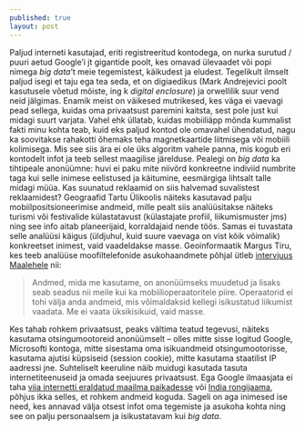 ```yaml
---
published: true
layout: post
---
```




Paljud interneti kasutajad, eriti registreeritud kontodega, on nurka surutud / puuri aetud Google’i jt gigantide poolt, kes omavad ülevaadet või popi nimega _big data_’t meie tegemistest, käikudest ja eludest. Tegelikult ilmselt paljud isegi et taju ega tea seda, et on digiaedikus (Mark Andrejevici poolt kasutusele võetud mõiste, ing k _digital enclosure_) ja orwellilik suur vend neid jälgimas. Enamik meist on väikesed mutrikesed, kes väga ei vaevagi pead sellega, kuidas oma  privaatsust paremini kaitsta, sest pole just kui midagi suurt varjata. Vahel ehk üllatab, kuidas mobiiliäpp mõnda kummalist fakti minu kohta teab, kuid eks paljud kontod ole omavahel ühendatud, nagu ka soovitakse rahakotti õhemaks teha magnetkaartide liitmisega või mobiili kolimisega. Mis see siis ära ei ole üks algoritm vahele panna, mis kogub eri kontodelt infot ja teeb sellest maagilise järelduse. Pealegi on _big data_ ka tihtipeale anonüümne: huvi ei paku mite niivõrd konkreetne indiviid numbrite taga kui selle inimese eelistused ja käitumine, eesmärgiga lihtsalt talle midagi müüa. Kas suunatud reklaamid on siis halvemad suvalistest reklaamidest? Geograafid Tartu Ülikoolis näiteks kasutavad palju mobiilpositsioneerimise andmeid, mille pealt siis analüüsitakse näiteks turismi või festivalide külastatavust (külastajate profiil, liikumismuster jms) ning see info aitab planeerijaid, korraldajaid nende töös. Samas ei tuvastata selle analüüsi käigus (üldjuhul, kuid suure vaevaga on vist kõik võimalik) konkreetset inimest, vaid vaadeldakse masse. Geoinformaatik Margus Tiru, kes teeb analüüse moofiltelefonide asukohaandmete põhjal ütleb [intervjuus Maalehele](http://maaleht.delfi.ee/news/maaleht/elu/geoinformaatik-margus-tiru-vanal-moel-tehtud-otsused-hakkavad-tagumikust-hammustama?id=72734833) nii:

> Andmed, mida me kasutame, on anonüümseks muudetud ja lisaks seab seadus nii meile kui ka mobiilioperaatoritele piire. Operaatorid ei tohi välja anda andmeid, mis võimaldaksid kellegi isikustatud liikumist vaadata. Me ei vaata üksikisikuid, vaid masse.

Kes tahab rohkem privaatsust, peaks vältima teatud tegevusi, näiteks kasutama otsingumootoreid anonüümselt – olles mitte sisse logitud Google, Microsofti kontoga, mitte sisestama oma isikuandmeid otsingumootorisse, kasutama ajutisi küpsiseid (session cookie), mitte kasutama staatilist IP aadressi jne. Suhteliselt keeruline näib muidugi kasutada tasuta internetiteenuseid ja omada seejuures privaatsust. Ega Google ilmaasjata ei taha [viia internetti eraldatud maailma paikadesse](https://www.google.com/loon/) või [India rongijaama](https://googleblog.blogspot.com.ee/2015/09/bringing-the-internet-to-more-indians.html), põhjus ikka selles, et rohkem andmeid koguda. Sageli on aga inimesed ise need, kes annavad välja otsest infot oma tegemiste ja asukoha kohta ning see on palju personaalsem ja isikustatavam kui _big data_.
